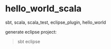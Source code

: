 # hello_world_scala

sbt, scala, scala_test, eclipse_plugin, hello_world


generate eclipse project:

>sbt
>eclipse
